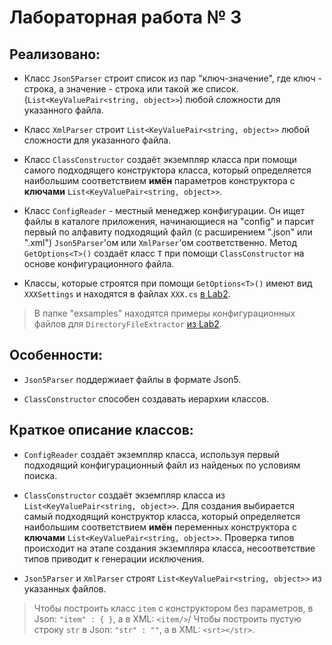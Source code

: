 Лабораторная работа № 3
=======================

Реализовано:
------------

* Класс `Json5Parser` строит список из пар "ключ-значение", где ключ - строка, а значение - строка или такой же список. (`List<KeyValuePair<string, object>>`) любой сложности для указанного файла.

* Класс `XmlParser` строит `List<KeyValuePair<string, object>>` любой сложности для указанного файла.

* Класс `ClassConstructor` создаёт экземпляр класса при помощи самого подходящего конструктора класса, который определяется наибольшим соответствием **имён** параметров конструктора с **ключами** `List<KeyValuePair<string, object>>`.

* Класс `ConfigReader` - местный менеджер конфигурации. Он ищет файлы в каталоге приложения, начинающиеся на "config" и парсит первый по алфавиту подходящий файл (с расширением ".json" или ".xml") `Json5Parser`'ом или `XmlParser`'ом соответственно. Метод `GetOptions<T>()` создаёт класс `T` при помощи `ClassConstructor` на основе конфигурационного файла.

* Классы, которые строятся при помощи `GetOptions<T>()` имеют вид `XXXSettings` и находятся в файлах `XXX.cs` [в Lab2](AntonNov/Sharp_3sem/lab2/Sem3Lab2/).

> В папке "exsamples" находятся примеры конфигурационных файлов для `DirectoryFileExtractor` [из Lab2](AntonNov/Sharp_3sem/lab2/Sem3Lab2/).

Особенности:
------------

* `Json5Parser` поддержиает файлы в формате Json5.

* `ClassConstructor` способен создавать иерархии классов.

Краткое описание классов:
-------------------------

* `ConfigReader` создаёт экземпляр класса, используя первый подходящий конфигурационный файл из найденых по условиям поиска.

* `ClassConstructor` cоздаёт экземпляр класса из `List<KeyValuePair<string, object>>`. Для создания выбирается самый подходящий конструктор класса, который определяется наибольшим соответствием **имён** переменных конструктора с **ключами** `List<KeyValuePair<string, object>>`. Проверка типов происходит на этапе создания экземпляра класса, несоответствие типов приводит к генерации исключения.

* `Json5Parser` и `XmlParser` строят `List<KeyValuePair<string, object>>` из указанных файлов.
> Чтобы построить класс `item` с конструктором без параметров, в Json: `"item" : { }`, а в XML: `<item/>`/
> Чтобы построить пустую строку `str` в Json: `"str" : ""`, а в XML: `<srt></str>`.
